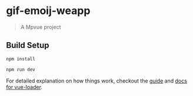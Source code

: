 # gif-emoij-weapp

> A Mpvue project

## Build Setup

``` bash
npm install

npm run dev
```

For detailed explanation on how things work, checkout the [guide](http://vuejs-templates.github.io/webpack/) and [docs for vue-loader](http://vuejs.github.io/vue-loader).
